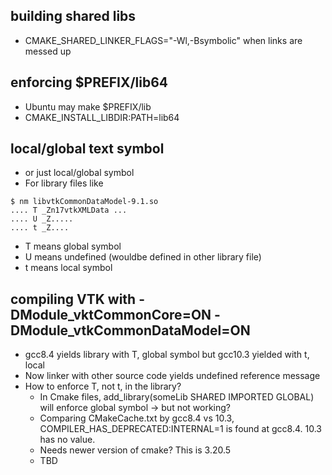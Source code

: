 ## building shared libs
- CMAKE_SHARED_LINKER_FLAGS="-Wl,-Bsymbolic" when links are messed up

## enforcing $PREFIX/lib64
- Ubuntu may make $PREFIX/lib
- CMAKE_INSTALL_LIBDIR:PATH=lib64

## local/global text symbol
- or just local/global symbol
- For library files like
```
$ nm libvtkCommonDataModel-9.1.so
.... T _Zn17vtkXMLData ...
.... U _Z.....
.... t _Z....
```
- T means global symbol
- U means undefined (wouldbe defined in other library file)
- t means local symbol

## compiling VTK with -DModule_vktCommonCore=ON -DModule_vtkCommonDataModel=ON
- gcc8.4 yields library with T, global symbol but gcc10.3 yielded with t, local
- Now linker with other source code yields undefined reference message
- How to enforce T, not t, in the library?
  - In Cmake files, add_library(someLib SHARED IMPORTED GLOBAL) will enforce global symbol -> but not working?
  - Comparing CMakeCache.txt by gcc8.4 vs 10.3, COMPILER_HAS_DEPRECATED:INTERNAL=1 is found at gcc8.4. 10.3 has no value.
  - Needs newer version of cmake? This is 3.20.5
  - TBD

